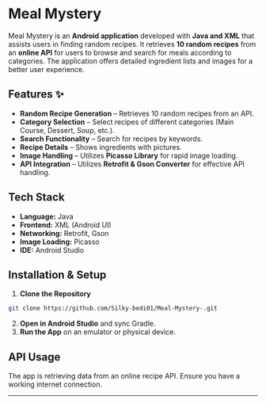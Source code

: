 # Meal Mystery 

Meal Mystery is an **Android application** developed with **Java and XML** that assists users in finding random recipes. It retrieves **10 random recipes** from an **online API** for users to browse and search for meals according to categories. The application offers detailed ingredient lists and images for a better user experience.

## Features ✨
- **Random Recipe Generation** – Retrieves 10 random recipes from an API.
- **Category Selection** – Select recipes of different categories (Main Course, Dessert, Soup, etc.).
- **Search Functionality** – Search for recipes by keywords.
- **Recipe Details** – Shows ingredients with pictures.
- **Image Handling** – Utilizes **Picasso Library** for rapid image loading.
- **API Integration** – Utilizes **Retrofit & Gson Converter** for effective API handling.

## Tech Stack 
- **Language:** Java
- **Frontend:** XML (Android UI)
- **Networking:** Retrofit, Gson
- **Image Loading:** Picasso
- **IDE:** Android Studio

## Installation & Setup 
1. **Clone the Repository**
```bash
git clone https://github.com/Silky-bedi01/Meal-Mystery-.git
```
2. **Open in Android Studio** and sync Gradle.
3. **Run the App** on an emulator or physical device.

## API Usage 
The app is retrieving data from an online recipe API. Ensure you have a working internet connection.

---
